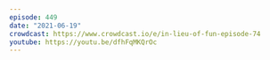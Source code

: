 ```yaml
---
episode: 449
date: "2021-06-19"
crowdcast: https://www.crowdcast.io/e/in-lieu-of-fun-episode-74
youtube: https://youtu.be/dfhFqMKQrOc
---
```


